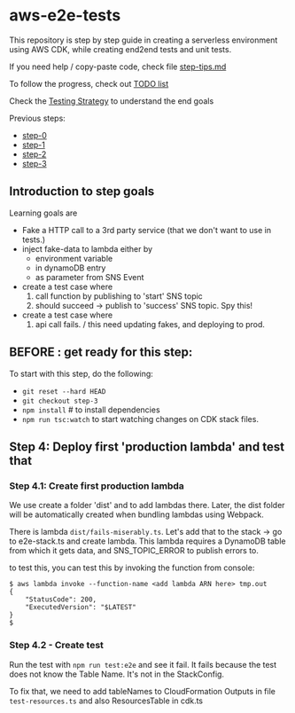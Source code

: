 # aws-e2e-tests
This repository is step by step guide in creating a serverless environment using AWS CDK, while creating end2end tests and unit tests. 

If you need help / copy-paste code, check file [step-tips.md](step-tips.md)

To follow the progress, check out [TODO list](todo.md)

Check the [Testing Strategy](test-strategy.md) to understand the end goals

Previous steps:
   * [step-0](./step-0.md)
   * [step-1](./step-1.md)
   * [step-2](./step-2.md)
   * [step-3](./step-3.md)

## Introduction to step goals

Learning goals are
   * Fake a HTTP call to a 3rd party service (that we don't want to use in tests.)
   * inject fake-data to lambda either by
        * environment variable
        * in dynamoDB entry
        * as parameter from SNS Event
   * create a test case where 
        1) call function by publishing to 'start' SNS topic
        2) should succeed -> publish to 'success' SNS topic. Spy this!
   * create a test case where
        1) api call fails. / this need updating fakes, and deploying to prod. 

## BEFORE : get ready for this step:
To start with this step, do the following:

   * `git reset --hard HEAD` 
   * `git checkout step-3`  
   * `npm install`  # to install dependencies
   * `npm run tsc:watch` to start watching changes on CDK stack files.
   
## Step 4: Deploy first 'production lambda' and test that

### Step 4.1:  Create first production lambda

We use create a folder 'dist' and to add lambdas there. Later, the dist folder will be automatically created when bundling 
lambdas using Webpack.

There is lambda `dist/fails-miserably.ts`. Let's add that to the stack -> go to e2e-stack.ts  and create lambda. 
This lambda requires a DynamoDB table from which it gets data, and SNS_TOPIC_ERROR to publish errors to.   

to test this, you can test this by invoking the function from console:
``` 
$ aws lambda invoke --function-name <add lambda ARN here> tmp.out
{
    "StatusCode": 200,
    "ExecutedVersion": "$LATEST"
}  
$
```


### Step 4.2 - Create test

Run the test with `npm run test:e2e` and see it fail. It fails because the test does not know the Table Name. 
It's not in the StackConfig.

To fix that, we need to add tableNames to CloudFormation Outputs  in file `test-resources.ts` and also ResourcesTable in cdk.ts
